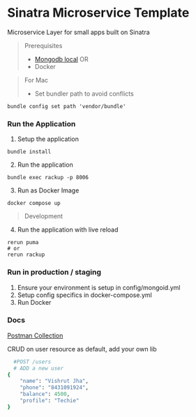 # Sinatra Microservice Template

Microservice Layer for small apps built on Sinatra

> Prerequisites
  >- [Mongodb local](https://docs.mongodb.com/manual/installation/)
  OR
  >- Docker

> For Mac
  >- Set bundler path to avoid conflicts
  ```
  bundle config set path 'vendor/bundle'
  ```

### Run the Application

1. Setup the application
```
bundle install
```

2. Run the application
```
bundle exec rackup -p 8006
```

3. Run as Docker Image
```
docker compose up
```

> Development
4. Run the application with live reload
```
rerun puma
# or
rerun rackup
```

### Run in production / staging

1. Ensure your environment is setup in config/mongoid.yml
2. Setup config specifics in docker-compose.yml
3. Run Docker


### Docs

[Postman Collection]()


CRUD on user resource as default, add your own lib
```ruby
  #POST /users
  # ADD a new user
{
    "name": "Vishrut Jha",
    "phone": "8431091924",
    "balance": 4500,
    "profile": "Techie"
}
